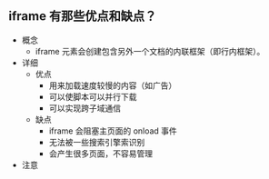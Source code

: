 ## iframe 有那些优点和缺点？
- 概念
  - iframe 元素会创建包含另外一个文档的内联框架（即行内框架）。
- 详细
  - 优点
    - 用来加载速度较慢的内容（如广告）
    - 可以使脚本可以并行下载
    - 可以实现跨子域通信
  - 缺点
    - iframe 会阻塞主页面的 onload 事件
    - 无法被一些搜索引擎索识别
    - 会产生很多页面，不容易管理
- 注意